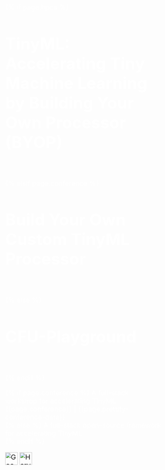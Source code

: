 <style>
	.header-container {
		color: #fff;
		font-size: 22px;
	}
	.header-container > h1 {
		font-size: 52px;
		color: #fff;
	}
</style>

<div class="header-container">
{% if page.hpca %}
<h1><b> TinyML: Accelerating Tiny Machine Learning by Building Your Own Processor (BYOP) </b></h1><br><br>
{% elsif page.conference %}
<h1><b> Build Your Own Custom TinyML Processor </b></h1><br><br>
{% else %}
<h1><b> CFU-Playground</b></h1><br><br>
{% endif %}

<p>
{% if page.conference %}
A full-stack workshop for accelerating TinyML<br>
{{page.conference}} | {{page.prettify-conference-date}}<br>
{% else %}
A full-stack open-source framework for accelerating TinyML<br>
{% endif %}
</p>

<div style="display:inline-block;">
  <a style="text-decoration:none" href="https://cfu-playground.readthedocs.io/en/latest/">
    <img src="{{ '/assets/logos/google.svg' | relative_url }}" alt="Google" style="height: 2.5rem">
  </a>
</div>
<div style="display:inline-block;">
  <a style="text-decoration:none" href="https://www.seas.harvard.edu/">
    <img src="{{ '/assets/logos/seas.svg' | relative_url }}" alt="Harvard SEAS" style="height: 2.5rem">
  </a>
</div>
<!--<div style="display:inline-block;">
  <a style="text-decoration:none" href="https://www.antmicro.com">
    <img src="{{ '/assets/logos/AntMicro.svg' | relative_url }}" alt="AntMicro" style="height: 2.5rem">
  </a>
</div>
-->
</div>
